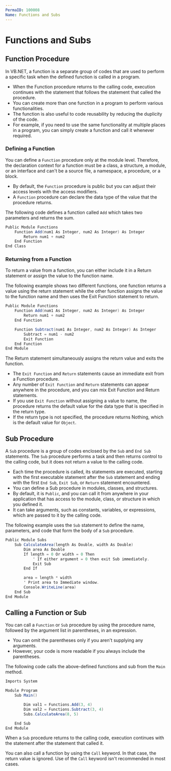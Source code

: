 ```yaml
---
PermaID: 100008
Name: Functions and Subs
---
```


# Functions and Subs

## Function Procedure

In VB.NET, a function is a separate group of codes that are used to perform a specific task when the defined function is called in a program. 

 - When the Function procedure returns to the calling code, execution continues with the statement that follows the statement that called the procedure. 
 - You can create more than one function in a program to perform various functionalities. 
 - The function is also useful to code reusability by reducing the duplicity of the code. 
 - For example, if you need to use the same functionality at multiple places in a program, you can simply create a function and call it whenever required.

### Defining a Function

You can define a `Function` procedure only at the module level. Therefore, the declaration context for a function must be a class, a structure, a module, or an interface and can't be a source file, a namespace, a procedure, or a block.

 - By default, the `Function` procedure is public but you can adjust their access levels with the access modifiers.
 - A `Function` procedure can declare the data type of the value that the procedure returns.

The following code defines a function called `Add` which takes two parameters and returns the sum.

```csharp
Public Module Functions
    Function Add(num1 As Integer, num2 As Integer) As Integer
        Return num1 + num2
    End Function
End Class
```

### Returning from a Function

To return a value from a function, you can either include it in a Return statement or assign the value to the function name.

The following example shows two different functions, one function returns a value using the return statement while the other function assigns the value to the function name and then uses the Exit Function statement to return.

```csharp
Public Module Functions
    Function Add(num1 As Integer, num2 As Integer) As Integer
        Return num1 + num2
    End Function

    Function Subtract(num1 As Integer, num2 As Integer) As Integer
        Subtract = num1 - num2
        Exit Function
    End Function
End Module

```

The Return statement simultaneously assigns the return value and exits the function.

 - The `Exit Function` and `Return` statements cause an immediate exit from a Function procedure. 
 - Any number of `Exit Function` and `Return` statements can appear anywhere in the procedure, and you can mix Exit Function and Return statements.
 - If you use `Exit Function` without assigning a value to name, the procedure returns the default value for the data type that is specified in the return type. 
 - If the return type is not specified, the procedure returns Nothing, which is the default value for `Object`.

## Sub Procedure

A `Sub` procedure is a group of codes enclosed by the `Sub` and `End Sub` statements. The `Sub` procedure performs a task and then returns control to the calling code, but it does not return a value to the calling code.

 - Each time the procedure is called, its statements are executed, starting with the first executable statement after the `Sub` statement and ending with the first `End Sub`, `Exit Sub`, or `Return` statement encountered.
 - You can define a Sub procedure in modules, classes, and structures. 
 - By default, it is `Public`, and you can call it from anywhere in your application that has access to the module, class, or structure in which you defined it.
 - It can take arguments, such as constants, variables, or expressions, which are passed to it by the calling code.

The following example uses the `Sub` statement to define the name, parameters, and code that form the body of a `Sub` procedure.

```csharp
Public Module Subs
    Sub CalculateArea(length As Double, width As Double)
        Dim area As Double
        If length = 0 Or width = 0 Then
            ' If either argument = 0 then exit Sub immediately.
            Exit Sub
        End If

        area = length * width
        ' Print area to Immediate window.
        Console.WriteLine(area)
    End Sub
End Module
```

## Calling a Function or Sub

You can call a `Function` or `Sub` procedure by using the procedure name, followed by the argument list in parentheses, in an expression. 

 - You can omit the parentheses only if you aren't supplying any arguments. 
 - However, your code is more readable if you always include the parentheses.

The following code calls the above-defined functions and sub from the `Main` method.

```csharp
Imports System

Module Program
    Sub Main()

        Dim val1 = Functions.Add(3, 4)
        Dim val2 = Functions.Subtract(3, 4)
        Subs.CalculateArea(8, 5)

    End Sub
End Module

```
When a `Sub` procedure returns to the calling code, execution continues with the statement after the statement that called it.

You can also call a function by using the `Call` keyword. In that case, the return value is ignored. Use of the `Call` keyword isn't recommended in most cases.
